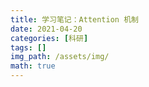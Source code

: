 ```yaml
---
title: 学习笔记：Attention 机制
date: 2021-04-20
categories: [科研]
tags: []
img_path: /assets/img/
math: true
---
```






